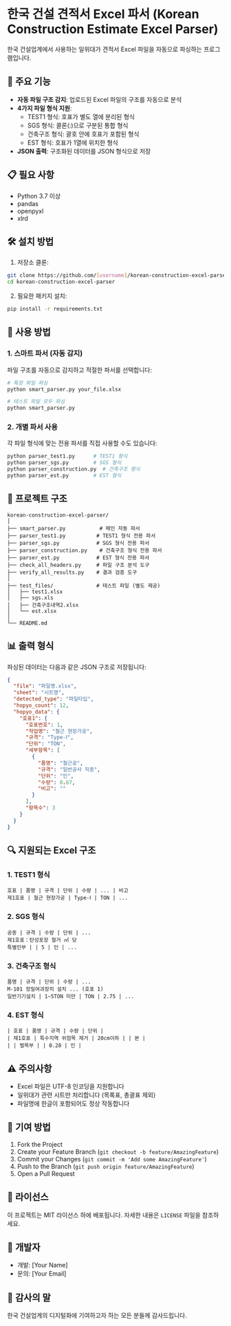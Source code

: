 # 한국 건설 견적서 Excel 파서 (Korean Construction Estimate Excel Parser)

한국 건설업계에서 사용하는 일위대가 견적서 Excel 파일을 자동으로 파싱하는 프로그램입니다.

## 🚀 주요 기능

- **자동 파일 구조 감지**: 업로드된 Excel 파일의 구조를 자동으로 분석
- **4가지 파일 형식 지원**:
  - TEST1 형식: 호표가 별도 열에 분리된 형식
  - SGS 형식: 콜론(:)으로 구분된 통합 형식
  - 건축구조 형식: 괄호 안에 호표가 포함된 형식
  - EST 형식: 호표가 1열에 위치한 형식
- **JSON 출력**: 구조화된 데이터를 JSON 형식으로 저장

## 📋 필요 사항

- Python 3.7 이상
- pandas
- openpyxl
- xlrd

## 🛠️ 설치 방법

1. 저장소 클론:
```bash
git clone https://github.com/[username]/korean-construction-excel-parser.git
cd korean-construction-excel-parser
```

2. 필요한 패키지 설치:
```bash
pip install -r requirements.txt
```

## 📖 사용 방법

### 1. 스마트 파서 (자동 감지)

파일 구조를 자동으로 감지하고 적절한 파서를 선택합니다:

```bash
# 특정 파일 파싱
python smart_parser.py your_file.xlsx

# 테스트 파일 모두 파싱
python smart_parser.py
```

### 2. 개별 파서 사용

각 파일 형식에 맞는 전용 파서를 직접 사용할 수도 있습니다:

```bash
python parser_test1.py      # TEST1 형식
python parser_sgs.py        # SGS 형식
python parser_construction.py  # 건축구조 형식
python parser_est.py        # EST 형식
```

## 📁 프로젝트 구조

```
korean-construction-excel-parser/
│
├── smart_parser.py           # 메인 자동 파서
├── parser_test1.py          # TEST1 형식 전용 파서
├── parser_sgs.py            # SGS 형식 전용 파서
├── parser_construction.py    # 건축구조 형식 전용 파서
├── parser_est.py            # EST 형식 전용 파서
├── check_all_headers.py     # 파일 구조 분석 도구
├── verify_all_results.py    # 결과 검증 도구
│
├── test_files/              # 테스트 파일 (별도 제공)
│   ├── test1.xlsx
│   ├── sgs.xls
│   ├── 건축구조내역2.xlsx
│   └── est.xlsx
│
└── README.md
```

## 📊 출력 형식

파싱된 데이터는 다음과 같은 JSON 구조로 저장됩니다:

```json
{
  "file": "파일명.xlsx",
  "sheet": "시트명",
  "detected_type": "파일타입",
  "hopyo_count": 12,
  "hopyo_data": {
    "호표1": {
      "호표번호": 1,
      "작업명": "철근 현장가공",
      "규격": "Type-Ⅰ",
      "단위": "TON",
      "세부항목": [
        {
          "품명": "철근공",
          "규격": "일반공사 직종",
          "단위": "인",
          "수량": 0.67,
          "비고": ""
        }
      ],
      "항목수": 3
    }
  }
}
```

## 🔍 지원되는 Excel 구조

### 1. TEST1 형식
```
호표 | 품명 | 규격 | 단위 | 수량 | ... | 비고
제1호표 | 철근 현장가공 | Type-Ⅰ | TON | ...
```

### 2. SGS 형식
```
공종 | 규격 | 수량 | 단위 | ...
제1호표：탄성포장 철거 ㎡ 당
특별인부 | | 5 | 인 | ...
```

### 3. 건축구조 형식
```
품명 | 규격 | 단위 | 수량 | ...
M-101 정밀여과장치 설치 ... (호표 1)
일반기기설치 | 1~5TON 미만 | TON | 2.75 | ...
```

### 4. EST 형식
```
| 호표 | 품명 | 규격 | 수량 | 단위 |
| 제1호표 | 특수지역 위험목 제거 | 20cm이하 | | 본 |
| | 벌목부 | | 0.28 | 인 |
```

## ⚠️ 주의사항

- Excel 파일은 UTF-8 인코딩을 지원합니다
- 일위대가 관련 시트만 처리합니다 (목록표, 총괄표 제외)
- 파일명에 한글이 포함되어도 정상 작동합니다

## 🤝 기여 방법

1. Fork the Project
2. Create your Feature Branch (`git checkout -b feature/AmazingFeature`)
3. Commit your Changes (`git commit -m 'Add some AmazingFeature'`)
4. Push to the Branch (`git push origin feature/AmazingFeature`)
5. Open a Pull Request

## 📄 라이선스

이 프로젝트는 MIT 라이선스 하에 배포됩니다. 자세한 내용은 `LICENSE` 파일을 참조하세요.

## 👥 개발자

- 개발: [Your Name]
- 문의: [Your Email]

## 🙏 감사의 말

한국 건설업계의 디지털화에 기여하고자 하는 모든 분들께 감사드립니다.